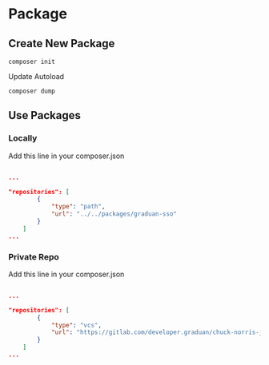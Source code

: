 # Package

## Create New Package

`composer init`

Update Autoload

`composer dump`

## Use Packages

### Locally

Add this line in your composer.json

```json

...

"repositories": [
        {
            "type": "path",
            "url": "../../packages/graduan-sso"
        }
    ]
...

```

### Private Repo

Add this line in your composer.json

```json

...

"repositories": [
        {
            "type": "vcs",
            "url": "https://gitlab.com/developer.graduan/chuck-norris-jokes"
        }
    ]
...

```
